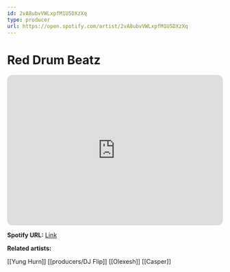 ```yaml
---
id: 2vA8ubvVWLxpfM1U5DXzXq
type: producer
url: https://open.spotify.com/artist/2vA8ubvVWLxpfM1U5DXzXq
---
```

# Red Drum Beatz

<iframe style="border-radius:12px" src="https://open.spotify.com/embed/artist/2vA8ubvVWLxpfM1U5DXzXq" width="100%" height="352" frameBorder="0" allowfullscreen="" allow="autoplay; clipboard-write; encrypted-media; fullscreen; picture-in-picture" loading="lazy"></iframe>

**Spotify URL:** [Link](https://open.spotify.com/artist/2vA8ubvVWLxpfM1U5DXzXq)

**Related artists:**

[[Yung Hurn]]
[[producers/DJ Flip]]
[[Olexesh]]
[[Casper]]
